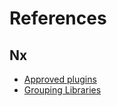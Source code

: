 # References

## Nx

- [Approved plugins]
- [Grouping Libraries]

<!-- Links -->

[Approved plugins]: https://github.com/nrwl/nx/blob/master/community/approved-plugins.json
[Grouping Libraries]: https://nx.dev/structure/grouping-libraries
